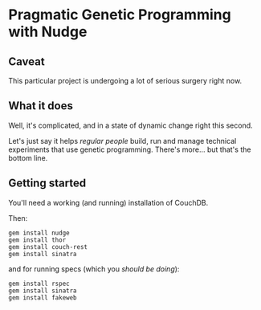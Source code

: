 # Pragmatic Genetic Programming with Nudge

## Caveat

This particular project is undergoing a lot of serious surgery right now.

## What it does

Well, it's complicated, and in a state of dynamic change right this second.

Let's just say it helps _regular people_ build, run and manage technical experiments that use genetic programming. There's more... but that's the bottom line.

## Getting started

You'll need a working (and running) installation of CouchDB.

Then:

    gem install nudge
    gem install thor
    gem install couch-rest
    gem install sinatra
    
and for running specs (which you _should be doing_):
    
    gem install rspec
    gem install sinatra
    gem install fakeweb
    